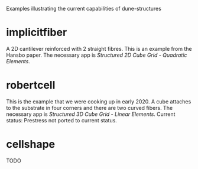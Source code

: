 Examples illustrating the current capabilities of dune-structures

# implicitfiber

A 2D cantilever reinforced with 2 straight fibres. This is an example
from the Hansbo paper. The necessary app is *Structured 2D Cube Grid - Quadratic Elements*.

# robertcell

This is the example that we were cooking up in early 2020. A cube attaches
to the substrate in four corners and there are two curved fibers. The
necessary app is *Structured 3D Cube Grid - Linear Elements*.
Current status: Prestress not ported to current status.

# cellshape

TODO
